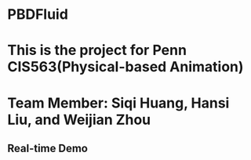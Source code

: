 # PBDFluid
# This is the project for Penn CIS563(Physical-based Animation)
# Team Member: Siqi Huang, Hansi Liu, and Weijian Zhou

## Real-time Demo
